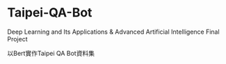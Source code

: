 # Taipei-QA-Bot
Deep Learning and Its Applications &amp; Advanced Artificial Intelligence Final Project

以Bert實作Taipei QA Bot資料集
